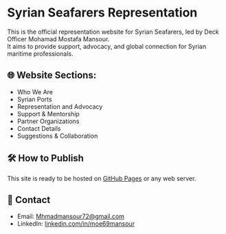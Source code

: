
# Syrian Seafarers Representation

This is the official representation website for Syrian Seafarers, led by Deck Officer Mohamad Mostafa Mansour.  
It aims to provide support, advocacy, and global connection for Syrian maritime professionals.

## 🌐 Website Sections:
- Who We Are
- Syrian Ports
- Representation and Advocacy
- Support & Mentorship
- Partner Organizations
- Contact Details
- Suggestions & Collaboration

## 🛠 How to Publish
This site is ready to be hosted on [GitHub Pages](https://pages.github.com) or any web server.

## 🔗 Contact
- Email: Mhmadmansour72@gmail.com
- LinkedIn: [linkedin.com/in/moe69mansour](https://www.linkedin.com/in/moe69mansour)
